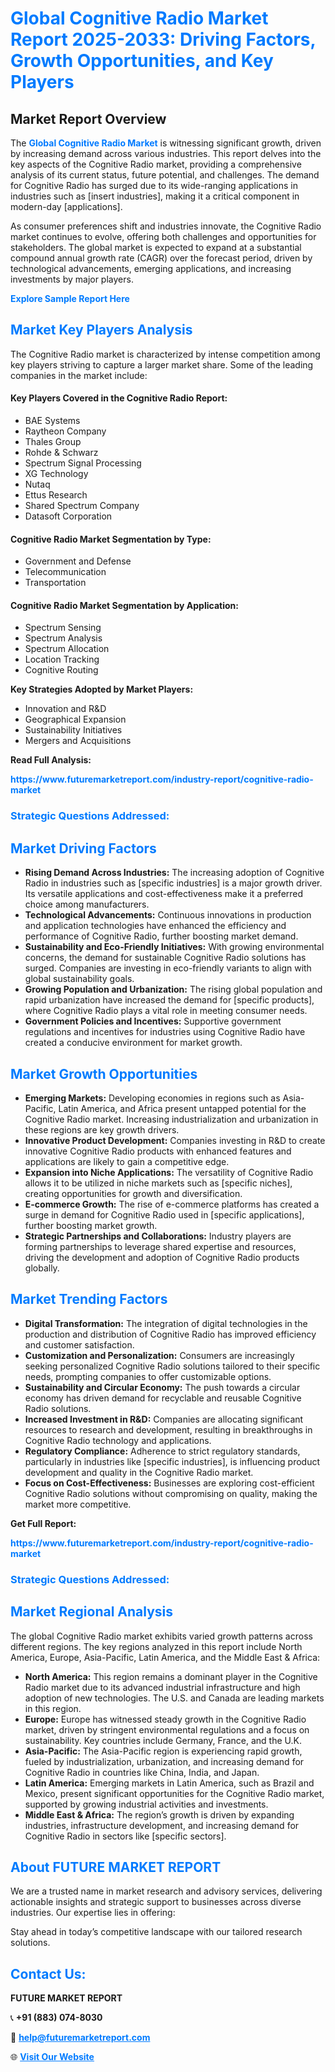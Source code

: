 <h1 style="color: #007BFF;">Global Cognitive Radio Market Report 2025-2033: Driving Factors, Growth Opportunities, and Key Players</h1>

<section id="overview">
<h2>Market Report Overview</h2>
<p>The <a href="https://www.futuremarketreport.com/industry-report/cognitive-radio-market" style="color: #007BFF; text-decoration: none;"><strong>Global Cognitive Radio Market</strong></a> is witnessing significant growth, driven by increasing demand across various industries. This report delves into the key aspects of the Cognitive Radio market, providing a comprehensive analysis of its current status, future potential, and challenges. The demand for Cognitive Radio has surged due to its wide-ranging applications in industries such as [insert industries], making it a critical component in modern-day [applications].</p>
<p>As consumer preferences shift and industries innovate, the Cognitive Radio market continues to evolve, offering both challenges and opportunities for stakeholders. The global market is expected to expand at a substantial compound annual growth rate (CAGR) over the forecast period, driven by technological advancements, emerging applications, and increasing investments by major players.</p>
</section>

<section id="overview">
<p><a href="https://www.futuremarketreport.com/request-sample/reportId=106798" style="color: #007BFF; text-decoration: none;"><strong>Explore Sample Report Here</strong></a></p>
</section>

<section id="key-players">
<h2 style="color: #007BFF;">Market Key Players Analysis</h2>
<p>The Cognitive Radio market is characterized by intense competition among key players striving to capture a larger market share. Some of the leading companies in the market include:</p>
<h4>Key Players Covered in the Cognitive Radio Report:</h4>
<ul><li>BAE Systems</li><li>Raytheon Company</li><li>Thales Group</li><li>Rohde &amp; Schwarz</li><li>Spectrum Signal Processing</li><li>XG Technology</li><li>Nutaq</li><li>Ettus Research</li><li>Shared Spectrum Company</li><li>Datasoft Corporation</li></ul>
<h4>Cognitive Radio Market Segmentation by Type:</h4>
<ul><li>Government and Defense</li><li>Telecommunication</li><li>Transportation</li></ul>

<h4>Cognitive Radio Market Segmentation by Application:</h4>
<ul><li>Spectrum Sensing</li><li>Spectrum Analysis</li><li>Spectrum Allocation</li><li>Location Tracking</li><li>Cognitive Routing</li></ul>
<p><strong>Key Strategies Adopted by Market Players:</strong></p>
<ul>
<li>Innovation and R&D</li>
<li>Geographical Expansion</li>
<li>Sustainability Initiatives</li>
<li>Mergers and Acquisitions</li>
</ul>
</section>

<section>
<p><strong>Read Full Analysis: </strong></p><a href="https://www.futuremarketreport.com/industry-report/cognitive-radio-market" style="color: #007BFF; text-decoration: none;"><strong>https://www.futuremarketreport.com/industry-report/cognitive-radio-market</strong></a>
<h3 style="color: #007BFF;">Strategic Questions Addressed:</h3>
</section>

<section id="driving-factors">
<h2 style="color: #007BFF;">Market Driving Factors</h2>
<ul>
<li><strong>Rising Demand Across Industries:</strong> The increasing adoption of Cognitive Radio in industries such as [specific industries] is a major growth driver. Its versatile applications and cost-effectiveness make it a preferred choice among manufacturers.</li>
<li><strong>Technological Advancements:</strong> Continuous innovations in production and application technologies have enhanced the efficiency and performance of Cognitive Radio, further boosting market demand.</li>
<li><strong>Sustainability and Eco-Friendly Initiatives:</strong> With growing environmental concerns, the demand for sustainable Cognitive Radio solutions has surged. Companies are investing in eco-friendly variants to align with global sustainability goals.</li>
<li><strong>Growing Population and Urbanization:</strong> The rising global population and rapid urbanization have increased the demand for [specific products], where Cognitive Radio plays a vital role in meeting consumer needs.</li>
<li><strong>Government Policies and Incentives:</strong> Supportive government regulations and incentives for industries using Cognitive Radio have created a conducive environment for market growth.</li>
</ul>
</section>

<section id="growth-opportunities">
<h2 style="color: #007BFF;">Market Growth Opportunities</h2>
<ul>
<li><strong>Emerging Markets:</strong> Developing economies in regions such as Asia-Pacific, Latin America, and Africa present untapped potential for the Cognitive Radio market. Increasing industrialization and urbanization in these regions are key growth drivers.</li>
<li><strong>Innovative Product Development:</strong> Companies investing in R&D to create innovative Cognitive Radio products with enhanced features and applications are likely to gain a competitive edge.</li>
<li><strong>Expansion into Niche Applications:</strong> The versatility of Cognitive Radio allows it to be utilized in niche markets such as [specific niches], creating opportunities for growth and diversification.</li>
<li><strong>E-commerce Growth:</strong> The rise of e-commerce platforms has created a surge in demand for Cognitive Radio used in [specific applications], further boosting market growth.</li>
<li><strong>Strategic Partnerships and Collaborations:</strong> Industry players are forming partnerships to leverage shared expertise and resources, driving the development and adoption of Cognitive Radio products globally.</li>
</ul>
</section>

<section id="trending-factors">
<h2 style="color: #007BFF;">Market Trending Factors</h2>
<ul>
<li><strong>Digital Transformation:</strong> The integration of digital technologies in the production and distribution of Cognitive Radio has improved efficiency and customer satisfaction.</li>
<li><strong>Customization and Personalization:</strong> Consumers are increasingly seeking personalized Cognitive Radio solutions tailored to their specific needs, prompting companies to offer customizable options.</li>
<li><strong>Sustainability and Circular Economy:</strong> The push towards a circular economy has driven demand for recyclable and reusable Cognitive Radio solutions.</li>
<li><strong>Increased Investment in R&D:</strong> Companies are allocating significant resources to research and development, resulting in breakthroughs in Cognitive Radio technology and applications.</li>
<li><strong>Regulatory Compliance:</strong> Adherence to strict regulatory standards, particularly in industries like [specific industries], is influencing product development and quality in the Cognitive Radio market.</li>
<li><strong>Focus on Cost-Effectiveness:</strong> Businesses are exploring cost-efficient Cognitive Radio solutions without compromising on quality, making the market more competitive.</li>
</ul>
</section>

<section>
<p><strong>Get Full Report: </strong></p><a href="https://www.futuremarketreport.com/industry-report/cognitive-radio-market" style="color: #007BFF; text-decoration: none;"><strong>https://www.futuremarketreport.com/industry-report/cognitive-radio-market</strong></a>
<h3 style="color: #007BFF;">Strategic Questions Addressed:</h3>
</section>


<section id="regional-analysis">
<h2 style="color: #007BFF;">Market Regional Analysis</h2>
<p>The global Cognitive Radio market exhibits varied growth patterns across different regions. The key regions analyzed in this report include North America, Europe, Asia-Pacific, Latin America, and the Middle East & Africa:</p>
<ul>
<li><strong>North America:</strong> This region remains a dominant player in the Cognitive Radio market due to its advanced industrial infrastructure and high adoption of new technologies. The U.S. and Canada are leading markets in this region.</li>
<li><strong>Europe:</strong> Europe has witnessed steady growth in the Cognitive Radio market, driven by stringent environmental regulations and a focus on sustainability. Key countries include Germany, France, and the U.K.</li>
<li><strong>Asia-Pacific:</strong> The Asia-Pacific region is experiencing rapid growth, fueled by industrialization, urbanization, and increasing demand for Cognitive Radio in countries like China, India, and Japan.</li>
<li><strong>Latin America:</strong> Emerging markets in Latin America, such as Brazil and Mexico, present significant opportunities for the Cognitive Radio market, supported by growing industrial activities and investments.</li>
<li><strong>Middle East & Africa:</strong> The region’s growth is driven by expanding industries, infrastructure development, and increasing demand for Cognitive Radio in sectors like [specific sectors].</li>
</ul>
</section>

<footer>
<h2 style="color: #007BFF;">About FUTURE MARKET REPORT</h2>
<p>We are a trusted name in market research and advisory services, delivering actionable insights and strategic support to businesses across diverse industries. Our expertise lies in offering:</p>

<p>Stay ahead in today’s competitive landscape with our tailored research solutions.</p>

<h2 style="color: #007BFF;">Contact Us:</h2>
<p><strong>FUTURE MARKET REPORT</strong></p>
<p>📞 <strong>+91 (883) 074-8030</strong></p>
<p>📧 <strong><a href="mailto:help@futuremarketreport.com" style="color: #007BFF;">help@futuremarketreport.com</a></strong></p>
<p>🌐 <strong><a href="https://www.futuremarketreport.com/" style="color: #007BFF;">Visit Our Website</a></strong></p>
</footer>